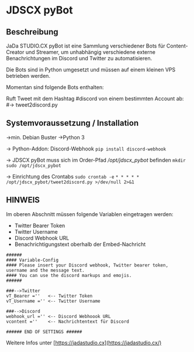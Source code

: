 # JDSCX pyBot

## Beschreibung
JaDa STUDIO.CX pyBot ist eine Sammlung verschiedener Bots für Content-Creator und Streamer, 
um unhabhängig verschiedene externe Benachrichtungen im Discord und Twitter zu automatisieren.

Die Bots sind in Python umgesetzt und müssen auf einem kleinen VPS betrieben werden.

Momentan sind folgende Bots enthalten:

Ruft Tweet mit dem Hashtag #discord von einem bestimmten Account ab:
#-> tweet2discord.py


## Systemvoraussetzung / Installation
->min. Debian Buster
->Python 3

-> Python-Addon: Discord-Webhook
`pip install discord-webhook`

-> JDSCX pyBot muss sich im Order-Pfad */opt/jdscx_pybot* befinden
`mkdir sudo /opt/jdscx_pybot`

-> Einrichtung des Crontabs
`sudo crontab -e`
`* * * * * /opt/jdscx_pybot/tweet2discord.py >/dev/null 2>&1`


## HINWEIS
Im oberen Abschnitt müssen folgende Variablen eingetragen werden:
- Twitter Bearer Token
- Twitter Username
- Discord Webhook URL
- Benachrichtigungstext oberhalb der Embed-Nachricht

```
######
#### Variable-Config
#### Please insert your Discord webhook, Twitter bearer token, username and the message text.
#### You can use the discord markups and emojis.
######

###-->Twitter
vT_Bearer =''   <-- Twitter Token
vT_Username ='' <-- Twitter Username

###-->Discord
webhook_url ='' <-- Discord Webhoook URL
vcontent =''    <-- Nachrichtentext für Discord

###### END OF SETTINGS ######

````


Weitere Infos unter
[https://jadastudio.cx](https://jadastudio.cx/)